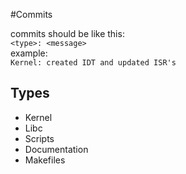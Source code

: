 #Commits

commits should be like this:  
``<type>: <message>``  
example:  
``Kernel: created IDT and updated ISR's``

## Types
- Kernel
- Libc
- Scripts
- Documentation
- Makefiles